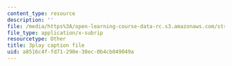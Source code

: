 ```yaml
---
content_type: resource
description: ''
file: /media/https%3A/open-learning-course-data-rc.s3.amazonaws.com/sts-081-innovation-systems-for-science-technology-energy-manufacturing-and-health-spring-2017/a8516c4ffd71290e30ec0b4cb049049a_44z4NAj-dEw.srt
file_type: application/x-subrip
resourcetype: Other
title: 3play caption file
uid: a8516c4f-fd71-290e-30ec-0b4cb049049a
---
```

